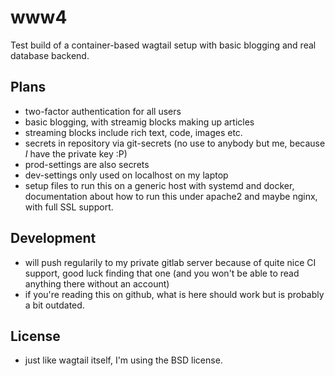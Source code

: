 www4
====

Test build of a container-based wagtail setup with basic blogging and real database backend.

Plans
-----

- two-factor authentication for all users
- basic blogging, with streamig blocks making up articles
- streaming blocks include rich text, code, images etc.
- secrets in repository via git-secrets (no use to anybody but me, because *I* have the private key :P)
- prod-settings are also secrets
- dev-settings only used on localhost on my laptop
- setup files to run this on a generic host with systemd and docker, documentation about how to run this under apache2 and maybe nginx, with full SSL support.

Development
-----------

- will push regularily to my private gitlab server because of quite nice CI support, good luck finding that one (and you won't be able to read anything there without an account)
- if you're reading this on github, what is here should work but is probably a bit outdated.

License
-------

- just like wagtail itself, I'm using the BSD license.
